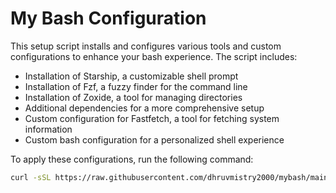 # My Bash Configuration

This setup script installs and configures various tools and custom configurations to enhance your bash experience. The script includes:

* Installation of Starship, a customizable shell prompt
* Installation of Fzf, a fuzzy finder for the command line
* Installation of Zoxide, a tool for managing directories
* Additional dependencies for a more comprehensive setup
* Custom configuration for Fastfetch, a tool for fetching system information
* Custom bash configuration for a personalized shell experience

To apply these configurations, run the following command:

```bash
curl -sSL https://raw.githubusercontent.com/dhruvmistry2000/mybash/main/setup.sh | bash
```
